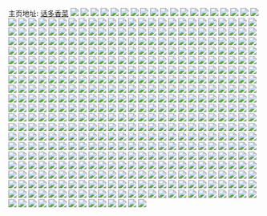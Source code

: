 主页地址: [话多香菜](https://weibo.com/u/5644357953) 
![](https://wx4.sinaimg.cn/mw2000/0069Z9lvgy1gvzzcssb02j30u01sy0v6.jpg) 
![](https://wx4.sinaimg.cn/mw2000/0069Z9lvgy1gvzzdwnpt1j30u01407b9.jpg) 
![](https://wx4.sinaimg.cn/mw2000/0069Z9lvgy1gvzzdwzpisj30u01407a8.jpg) 
![](https://wx4.sinaimg.cn/mw2000/0069Z9lvgy1gvzzevfxbkj30u01syn1u.jpg) 
![](https://wx4.sinaimg.cn/mw2000/0069Z9lvgy1gvzqrld1q0j30u0140dn2.jpg) 
![](https://wx4.sinaimg.cn/mw2000/0069Z9lvgy1gvzqrmyaw3j30u0140wk9.jpg) 
![](https://wx4.sinaimg.cn/mw2000/0069Z9lvgy1gvyr43p3nkj30u0140aiw.jpg) 
![](https://wx4.sinaimg.cn/mw2000/0069Z9lvgy1gvyr41e3kkj30u0140jy6.jpg) 
![](https://wx4.sinaimg.cn/mw2000/0069Z9lvgy1gvyr450d6nj30u0140gvo.jpg) 
![](https://wx4.sinaimg.cn/mw2000/0069Z9lvgy1gvyr40sgl5j30u0140guy.jpg) 
![](https://wx4.sinaimg.cn/mw2000/0069Z9lvgy1gvyr41w2srj30u014048f.jpg) 
![](https://wx4.sinaimg.cn/mw2000/0069Z9lvgy1gvyr45i4z2j30k60k60ud.jpg) 
![](https://wx4.sinaimg.cn/mw2000/0069Z9lvgy1gvyr45yzj0j30u01407e6.jpg) 
![](https://wx4.sinaimg.cn/mw2000/0069Z9lvgy1gvyr473f6qj30u0140n42.jpg) 
![](https://wx4.sinaimg.cn/mw2000/0069Z9lvgy1gvyr46neqdj30u0140k0i.jpg) 
![](https://wx4.sinaimg.cn/mw2000/0069Z9lvgy1gvybrwjc59j30n00v2gow.jpg) 
![](https://wx4.sinaimg.cn/mw2000/0069Z9lvgy1gvxqo63t65j31sy0u0n8g.jpg) 
![](https://wx4.sinaimg.cn/mw2000/0069Z9lvgy1gvxolwgck2j30u0140gr6.jpg) 
![](https://wx4.sinaimg.cn/mw2000/0069Z9lvgy1gvxolv53iyj30u01400zb.jpg) 
![](https://wx4.sinaimg.cn/mw2000/0069Z9lvgy1gvxolxbhktj30u0140gtp.jpg) 
![](https://wx4.sinaimg.cn/mw2000/0069Z9lvgy1gvxdb7alw0j30u00u0aev.jpg) 
![](https://wx4.sinaimg.cn/mw2000/0069Z9lvgy1gvxdb7p384j30u00u0wjd.jpg) 
![](https://wx4.sinaimg.cn/mw2000/0069Z9lvgy1gvxaewr6icj30u0140aj0.jpg) 
![](https://wx4.sinaimg.cn/mw2000/0069Z9lvgy1gvxaexqqv4j30u01407b0.jpg) 
![](https://wx4.sinaimg.cn/mw2000/0069Z9lvgy1gvx25xsygej30u01syagq.jpg) 
![](https://wx4.sinaimg.cn/mw2000/0069Z9lvgy1gvwfpo27wmj30u0190gqa.jpg) 
![](https://wx4.sinaimg.cn/mw2000/0069Z9lvgy1gvwfpnmyxvj30rx15w78s.jpg) 
![](https://wx4.sinaimg.cn/mw2000/0069Z9lvgy1gvwfpom06hj30u0190dmg.jpg) 
![](https://wx4.sinaimg.cn/mw2000/0069Z9lvgy1gvweiomckpj30jg0jgq5t.jpg) 
![](https://wx4.sinaimg.cn/mw2000/0069Z9lvgy1gvvxv5fje3j30u01400x5.jpg) 
![](https://wx4.sinaimg.cn/mw2000/0069Z9lvgy1gvvxv4zvu1j30u0140wh4.jpg) 
![](https://wx4.sinaimg.cn/mw2000/0069Z9lvgy1gvvdbzcrtej30u0190agj.jpg) 
![](https://wx4.sinaimg.cn/mw2000/0069Z9lvgy1gvv4xmnwi8j30u014043m.jpg) 
![](https://wx4.sinaimg.cn/mw2000/0069Z9lvgy1gvtvwbiq88j30tu13s7em.jpg) 
![](https://wx4.sinaimg.cn/mw2000/0069Z9lvgy1gvt5ioglndj30u01hcakl.jpg) 
![](https://wx4.sinaimg.cn/mw2000/0069Z9lvgy1gvsuwrf2axj30u01sy45x.jpg) 
![](https://wx4.sinaimg.cn/mw2000/0069Z9lvgy1gvss2lqy98j30u0140jx9.jpg) 
![](https://wx4.sinaimg.cn/mw2000/0069Z9lvgy1gvsqnmpiz5j30u0140q9r.jpg) 
![](https://wx4.sinaimg.cn/mw2000/0069Z9lvgy1gvsqnn6w0gj30u0140grz.jpg) 
![](https://wx4.sinaimg.cn/mw2000/0069Z9lvgy1gvsm3a2g6mj30u00wm0wq.jpg) 
![](https://wx4.sinaimg.cn/mw2000/0069Z9lvgy1gvshq9lcqbj30u01sy7dr.jpg) 
![](https://wx4.sinaimg.cn/mw2000/0069Z9lvgy1gvshq7270sj30u0140wm3.jpg) 
![](https://wx4.sinaimg.cn/mw2000/0069Z9lvgy1gvshqakaalj30u0140n67.jpg) 
![](https://wx4.sinaimg.cn/mw2000/0069Z9lvgy1gvredgomd9j60u0140qb402.jpg) 
![](https://wx4.sinaimg.cn/mw2000/0069Z9lvgy1gvredhbxe8j60u0140jx502.jpg) 
![](https://wx4.sinaimg.cn/mw2000/0069Z9lvgy1gvredhvwg0j60u0140gt302.jpg) 
![](https://wx4.sinaimg.cn/mw2000/0069Z9lvgy1gvredfuoigj60u0140tbu02.jpg) 
![](https://wx4.sinaimg.cn/mw2000/0069Z9lvgy1gvredigi5dj60u0140aer02.jpg) 
![](https://wx4.sinaimg.cn/mw2000/0069Z9lvgy1gvredj0n1uj60u0140n7402.jpg) 
![](https://wx4.sinaimg.cn/mw2000/0069Z9lvgy1gvredjoc99j60u0140thr02.jpg) 
![](https://wx4.sinaimg.cn/mw2000/0069Z9lvgy1gvredkb2dhj60u01407cc02.jpg) 
![](https://wx4.sinaimg.cn/mw2000/0069Z9lvgy1gvredkzbbjj60u0140dmt02.jpg) 
![](https://wx4.sinaimg.cn/mw2000/0069Z9lvgy1gvredlnypij60u01407bs02.jpg) 
![](https://wx4.sinaimg.cn/mw2000/0069Z9lvgy1gvredm6z1zj60u0140gv302.jpg) 
![](https://wx4.sinaimg.cn/mw2000/0069Z9lvgy1gvredmo6hzj60u0140tfe02.jpg) 
![](https://wx4.sinaimg.cn/mw2000/0069Z9lvgy1gvredn998uj60u0140gta02.jpg) 
![](https://wx4.sinaimg.cn/mw2000/0069Z9lvgy1gvrednznmtj60u01407b002.jpg) 
![](https://wx4.sinaimg.cn/mw2000/0069Z9lvgy1gvredorhd3j60u00u0af402.jpg) 
![](https://wx4.sinaimg.cn/mw2000/0069Z9lvgy1gvqm2v8q79j60mi0u0gqw02.jpg) 
![](https://wx4.sinaimg.cn/mw2000/0069Z9lvgy1gvpe0716h5j60u01hcwo202.jpg) 
![](https://wx4.sinaimg.cn/mw2000/0069Z9lvgy1gvp3i4a5j9j60u0140thn02.jpg) 
![](https://wx4.sinaimg.cn/mw2000/0069Z9lvgy1gvp391tvw4j60u01syaf502.jpg) 
![](https://wx4.sinaimg.cn/mw2000/0069Z9lvgy1gvo9zby837j60u01407b202.jpg) 
![](https://wx4.sinaimg.cn/mw2000/0069Z9lvgy1gvo5u5b5n2j60u0140k3t02.jpg) 
![](https://wx4.sinaimg.cn/mw2000/0069Z9lvgy1gvo5uly5nxj60u01sytk102.jpg) 
![](https://wx4.sinaimg.cn/mw2000/0069Z9lvgy1gvn8k3pzymj60u01hcwly02.jpg) 
![](https://wx4.sinaimg.cn/mw2000/0069Z9lvgy1gvmyunxvc5j60u01407f902.jpg) 
![](https://wx4.sinaimg.cn/mw2000/0069Z9lvgy1gvmya1v38gj60u00vvdj702.jpg) 
![](https://wx4.sinaimg.cn/mw2000/0069Z9lvgy1gvmswa52o8j60u0140tj702.jpg) 
![](https://wx4.sinaimg.cn/mw2000/0069Z9lvgy1gvmswavgpyj60u014010v02.jpg) 
![](https://wx4.sinaimg.cn/mw2000/0069Z9lvgy1gvmswbd9wmj60u0140tie02.jpg) 
![](https://wx4.sinaimg.cn/mw2000/0069Z9lvgy1gvlzcnad35j60u01syjvn02.jpg) 
![](https://wx4.sinaimg.cn/mw2000/0069Z9lvgy1gvlzcpo3rhj60u01syn6r02.jpg) 
![](https://wx4.sinaimg.cn/mw2000/0069Z9lvgy1gvlymphwdyj60u01sy49c02.jpg) 
![](https://wx4.sinaimg.cn/mw2000/0069Z9lvgy1gvlymrrg7ej60u01sy48902.jpg) 
![](https://wx4.sinaimg.cn/mw2000/0069Z9lvgy1gvlyn8swx5j60l90fwmy502.jpg) 
![](https://wx4.sinaimg.cn/mw2000/0069Z9lvgy1gvly7eweiaj60mz0jxq5802.jpg) 
![](https://wx4.sinaimg.cn/mw2000/0069Z9lvgy1gvlwbc9wqbj60u0140ti202.jpg) 
![](https://wx4.sinaimg.cn/mw2000/0069Z9lvgy1gvluzby0pnj60u0140jxb02.jpg) 
![](https://wx4.sinaimg.cn/mw2000/0069Z9lvgy1gvlm6d96vmj60mz0oiael02.jpg) 
![](https://wx4.sinaimg.cn/mw2000/0069Z9lvgy1gvjuhcq67hj61sy0u048e02.jpg) 
![](https://wx4.sinaimg.cn/mw2000/0069Z9lvgy1gvjk5g8s36j61sy0u0wn602.jpg) 
![](https://wx4.sinaimg.cn/mw2000/0069Z9lvgy1gvin489qzsj60u01sythr02.jpg) 
![](https://wx4.sinaimg.cn/mw2000/0069Z9lvgy1gvie0z9punj60s50s5whs02.jpg) 
![](https://wx4.sinaimg.cn/mw2000/0069Z9lvgy1gvid67l63gj60n01dsq7u02.jpg) 
![](https://wx4.sinaimg.cn/mw2000/0069Z9lvgy1gvicllxhxxj60u01400zl02.jpg) 
![](https://wx4.sinaimg.cn/mw2000/0069Z9lvgy1gvi98741wij60u00wz0y802.jpg) 
![](https://wx4.sinaimg.cn/mw2000/0069Z9lvgy1gvi3cjccbyj60kh0gjwha02.jpg) 
![](https://wx4.sinaimg.cn/mw2000/0069Z9lvgy1gvhhk06hvlj60u0140wnd02.jpg) 
![](https://wx4.sinaimg.cn/mw2000/0069Z9lvgy1gvhgbefzl2j61sc2dshdt02.jpg) 
![](https://wx4.sinaimg.cn/mw2000/0069Z9lvgy1gvh8fxr131j60u0140k0k02.jpg) 
![](https://wx4.sinaimg.cn/mw2000/0069Z9lvgy1gvh8fy9xldj60u0140qc702.jpg) 
![](https://wx4.sinaimg.cn/mw2000/0069Z9lvgy1gvh8fyrd0yj60u0140wnp02.jpg) 
![](https://wx4.sinaimg.cn/mw2000/0069Z9lvgy1gvh7qxm4opj60in0kxgnu02.jpg) 
![](https://wx4.sinaimg.cn/mw2000/0069Z9lvgy1gvf49z9h81j60px0pxwgy02.jpg) 
![](https://wx4.sinaimg.cn/mw2000/0069Z9lvgy1gvf49zp2zyj60u00u0gra02.jpg) 
![](https://wx4.sinaimg.cn/mw2000/0069Z9lvgy1gvf0r6tridj60n00r077402.jpg) 
![](https://wx4.sinaimg.cn/mw2000/0069Z9lvgy1gveoktxvlaj60u01heta002.jpg) 
![](https://wx4.sinaimg.cn/mw2000/0069Z9lvgy1gvdwwovottj60u00te76502.jpg) 
![](https://wx4.sinaimg.cn/mw2000/0069Z9lvgy1gvdwwpjq61j60tq0zf42u02.jpg) 
![](https://wx4.sinaimg.cn/mw2000/0069Z9lvgy1gvdq4bjk3ij62c0340qv702.jpg) 
![](https://wx4.sinaimg.cn/mw2000/0069Z9lvgy1gvdq4exxd8j62c0340npf02.jpg) 
![](https://wx4.sinaimg.cn/mw2000/0069Z9lvgy1gvdjp892f4j60u0140grv02.jpg) 
![](https://wx4.sinaimg.cn/mw2000/0069Z9lvgy1gvdids9s0nj60u00xjte902.jpg) 
![](https://wx4.sinaimg.cn/mw2000/0069Z9lvgy1gvcsqbpv5zj60u00u0n0e02.jpg) 
![](https://wx4.sinaimg.cn/mw2000/0069Z9lvgy1gvcr5gi5euj60u014044s02.jpg) 
![](https://wx4.sinaimg.cn/mw2000/0069Z9lvgy1gvcnb8599zj60u01sy14402.jpg) 
![](https://wx4.sinaimg.cn/mw2000/0069Z9lvgy1gvcnbg8e40j60u01sytfd02.jpg) 
![](https://wx4.sinaimg.cn/mw2000/0069Z9lvgy1gvcnccjx4pj60u014012602.jpg) 
![](https://wx4.sinaimg.cn/mw2000/0069Z9lvgy1gvcnczw7sej60u00u0gra02.jpg) 
![](https://wx4.sinaimg.cn/mw2000/0069Z9lvgy1gvcn1wty53j60u00xjte902.jpg) 
![](https://wx4.sinaimg.cn/mw2000/0069Z9lvgy1gvcjmqz4tzj61yc0wib2902.jpg) 
![](https://wx4.sinaimg.cn/mw2000/0069Z9lvgy1gvcjmnxvwnj61yc0wikjl02.jpg) 
![](https://wx4.sinaimg.cn/mw2000/0069Z9lvgy1gvbon2s8aaj60n00q543b02.jpg) 
![](https://wx4.sinaimg.cn/mw2000/0069Z9lvgy1gvbl171oi6j62c03401kz02.jpg) 
![](https://wx4.sinaimg.cn/mw2000/0069Z9lvgy1gvbdkxyw0nj60u01syten02.jpg) 
![](https://wx4.sinaimg.cn/mw2000/0069Z9lvgy1gvbajqdqznj60u00x8acp02.jpg) 
![](https://wx4.sinaimg.cn/mw2000/0069Z9lvgy1gvag3owvr6j60u01hc4c902.jpg) 
![](https://wx4.sinaimg.cn/mw2000/0069Z9lvgy1gvag3o4ervj60u01sydp702.jpg) 
![](https://wx4.sinaimg.cn/mw2000/0069Z9lvgy1gva883rwg5j60ns0jlmyb02.jpg) 
![](https://wx4.sinaimg.cn/mw2000/0069Z9lvgy1gva77sznqej60u014045602.jpg) 
![](https://wx4.sinaimg.cn/mw2000/0069Z9lvgy1gv9dwoj974j60zk0qowip02.jpg) 
![](https://wx4.sinaimg.cn/mw2000/0069Z9lvgy1gv92cj37e5j60wi1ycnei02.jpg) 
![](https://wx4.sinaimg.cn/mw2000/0069Z9lvgy1gv8ywph2j6j60u01sygxd02.jpg) 
![](https://wx4.sinaimg.cn/mw2000/0069Z9lvgy1gv8yv1wbmrj60u00x8acp02.jpg) 
![](https://wx4.sinaimg.cn/mw2000/0069Z9lvgy1gv8effrgboj60u00r9wgb02.jpg) 
![](https://wx4.sinaimg.cn/mw2000/0069Z9lvgy1gv88wf46mxj60go0exjrj02.jpg) 
![](https://wx4.sinaimg.cn/mw2000/0069Z9lvgy1gv874ho1hcj60n00q5wi302.jpg) 
![](https://wx4.sinaimg.cn/mw2000/0069Z9lvgy1gv7xabgnn6j60u0140tix02.jpg) 
![](https://wx4.sinaimg.cn/mw2000/0069Z9lvgy1gv7xaauqd6j60u014047j02.jpg) 
![](https://wx4.sinaimg.cn/mw2000/0069Z9lvgy1gv7vgivna1j60go0exjrj02.jpg) 
![](https://wx4.sinaimg.cn/mw2000/0069Z9lvgy1gv75m7jn77j60u014012902.jpg) 
![](https://wx4.sinaimg.cn/mw2000/0069Z9lvgy1gv6wtqnv31j60u00wztcx02.jpg) 
![](https://wx4.sinaimg.cn/mw2000/0069Z9lvgy1gv6uxvvaftj60go0exjrj02.jpg) 
![](https://wx4.sinaimg.cn/mw2000/0069Z9lvgy1gv5p0dtgscj60u01407am02.jpg) 
![](https://wx4.sinaimg.cn/mw2000/0069Z9lvgy1gv5jx21bl6j60my0p70vm02.jpg) 
![](https://wx4.sinaimg.cn/mw2000/0069Z9lvgy1gv5hsag5sjj60tf0fjab702.jpg) 
![](https://wx4.sinaimg.cn/mw2000/0069Z9lvgy1gv4vtdnx7hj60u0115te802.jpg) 
![](https://wx4.sinaimg.cn/mw2000/0069Z9lvgy1gv4ilva6grj60my0q940u02.jpg) 
![](https://wx4.sinaimg.cn/mw2000/0069Z9lvgy1gv4anmaoqcj60u01be7fk02.jpg) 
![](https://wx4.sinaimg.cn/mw2000/0069Z9lvgy1gv4anlgpflj60u0190du102.jpg) 
![](https://wx4.sinaimg.cn/mw2000/0069Z9lvgy1gv3m4la5dcj60u01syqdp02.jpg) 
![](https://wx4.sinaimg.cn/mw2000/0069Z9lvgy1gv3m4fouc0j60u01syahn02.jpg) 
![](https://wx4.sinaimg.cn/mw2000/0069Z9lvgy1gv3m14rghhj60u014012m02.jpg) 
![](https://wx4.sinaimg.cn/mw2000/0069Z9lvgy1gv3m14c9uxj60u0140gux02.jpg) 
![](https://wx4.sinaimg.cn/mw2000/0069Z9lvgy1gv3m155w1hj60u0140ail02.jpg) 
![](https://wx4.sinaimg.cn/mw2000/0069Z9lvgy1gv3m15wszmj60u014011802.jpg) 
![](https://wx4.sinaimg.cn/mw2000/0069Z9lvgy1gv3l4c7njmj60mz0ph41c02.jpg) 
![](https://wx4.sinaimg.cn/mw2000/0069Z9lvgy1gv3flkqunxj60u0140jzo02.jpg) 
![](https://wx4.sinaimg.cn/mw2000/0069Z9lvgy1gv3fllcjy5j60u01407d202.jpg) 
![](https://wx4.sinaimg.cn/mw2000/0069Z9lvgy1gv3fllsio5j60u014048l02.jpg) 
![](https://wx4.sinaimg.cn/mw2000/0069Z9lvgy1gv3flk6dt7j60u0140jyx02.jpg) 
![](https://wx4.sinaimg.cn/mw2000/0069Z9lvgy1gv3ejkv59oj60rb0sgads02.jpg) 
![](https://wx4.sinaimg.cn/mw2000/0069Z9lvgy1gv39u472j1j60u0140n4p02.jpg) 
![](https://wx4.sinaimg.cn/mw2000/0069Z9lvgy1gv38rukqltj60u01hcwll02.jpg) 
![](https://wx4.sinaimg.cn/mw2000/0069Z9lvgy1gv27bodquzj60u0140qb102.jpg) 
![](https://wx4.sinaimg.cn/mw2000/0069Z9lvgy1gv27bow41pj60u0140n3502.jpg) 
![](https://wx4.sinaimg.cn/mw2000/0069Z9lvgy1gv23q401jfj60m60m676v02.jpg) 
![](https://wx4.sinaimg.cn/mw2000/0069Z9lvgy1gv224xk91pj60u01sygte02.jpg) 
![](https://wx4.sinaimg.cn/mw2000/0069Z9lvgy1gv1ysds3w4j60u0140qcf02.jpg) 
![](https://wx4.sinaimg.cn/mw2000/0069Z9lvgy1gv1ysex5vpj60u0140dpe02.jpg) 
![](https://wx4.sinaimg.cn/mw2000/0069Z9lvgy1gv1dcjfn6wj60n00ms41902.jpg) 
![](https://wx4.sinaimg.cn/mw2000/0069Z9lvgy1gv1bp7m1v1j60my0ocwh202.jpg) 
![](https://wx4.sinaimg.cn/mw2000/0069Z9lvgy1guzydgqmejj60my0og76z02.jpg) 
![](https://wx4.sinaimg.cn/mw2000/0069Z9lvgy1guyxpxltqej60n00oyju802.jpg) 
![](https://wx4.sinaimg.cn/mw2000/0069Z9lvgy1guyxpxyjkuj60n00pa40x02.jpg) 
![](https://wx4.sinaimg.cn/mw2000/0069Z9lvgy1guyxpybvoxj60u00wgn1u02.jpg) 
![](https://wx4.sinaimg.cn/mw2000/0069Z9lvgy1guyxpx1wc2j60mz0ph41c02.jpg) 
![](https://wx4.sinaimg.cn/mw2000/0069Z9lvgy1guyxpyn9k8j60n00ms41902.jpg) 
![](https://wx4.sinaimg.cn/mw2000/0069Z9lvgy1guyxpyxwxbj60mz0oqjtp02.jpg) 
![](https://wx4.sinaimg.cn/mw2000/0069Z9lvgy1guyxpz9vvjj60n00oidik02.jpg) 
![](https://wx4.sinaimg.cn/mw2000/0069Z9lvgy1guyxpzpq5kj60mz0n941m02.jpg) 
![](https://wx4.sinaimg.cn/mw2000/0069Z9lvgy1guyxq0b4atj60n00r077402.jpg) 
![](https://wx4.sinaimg.cn/mw2000/0069Z9lvgy1guytdpom4pj60u01h2wjo02.jpg) 
![](https://wx4.sinaimg.cn/mw2000/0069Z9lvgy1guysrvy9ntj60u0140wlk02.jpg) 
![](https://wx4.sinaimg.cn/mw2000/0069Z9lvgy1guyspm4hjbj60tm0l73zz02.jpg) 
![](https://wx4.sinaimg.cn/mw2000/0069Z9lvgy1guyqt1d4gjj60u0140k0z02.jpg) 
![](https://wx4.sinaimg.cn/mw2000/0069Z9lvgy1guyqt1zzsgj60u014048402.jpg) 
![](https://wx4.sinaimg.cn/mw2000/0069Z9lvgy1guyqt2h09ij60u014046a02.jpg) 
![](https://wx4.sinaimg.cn/mw2000/0069Z9lvgy1guyqt0j7o4j60u014047t02.jpg) 
![](https://wx4.sinaimg.cn/mw2000/0069Z9lvgy1guyqt2xbzsj60u0140n6o02.jpg) 
![](https://wx4.sinaimg.cn/mw2000/0069Z9lvgy1guyoyhckb9j60mz0qediq02.jpg) 
![](https://wx4.sinaimg.cn/mw2000/0069Z9lvgy1guyl1xk4wlj60mz0qediq02.jpg) 
![](https://wx4.sinaimg.cn/mw2000/0069Z9lvgy1guxxcadihpj60u0115te802.jpg) 
![](https://wx4.sinaimg.cn/mw2000/0069Z9lvgy1guxutsx03gj60u014048a02.jpg) 
![](https://wx4.sinaimg.cn/mw2000/0069Z9lvgy1guxutsf1qrj60u0140n8002.jpg) 
![](https://wx4.sinaimg.cn/mw2000/0069Z9lvgy1guxutteypej60u014047q02.jpg) 
![](https://wx4.sinaimg.cn/mw2000/0069Z9lvgy1guxuttwu59j60u0140guf02.jpg) 
![](https://wx4.sinaimg.cn/mw2000/0069Z9lvgy1guxk0vc3xbj60mz0r577002.jpg) 
![](https://wx4.sinaimg.cn/mw2000/0069Z9lvgy1guxefzaewij60u00u0wms02.jpg) 
![](https://wx4.sinaimg.cn/mw2000/0069Z9lvgy1guwocx7gurj60u01sy48c02.jpg) 
![](https://wx4.sinaimg.cn/mw2000/0069Z9lvgy1guwn3ex13zj60mz0r577002.jpg) 
![](https://wx4.sinaimg.cn/mw2000/0069Z9lvgy1guwe7jhfpwj60u01a510m02.jpg) 
![](https://wx4.sinaimg.cn/mw2000/0069Z9lvgy1guwe1bq6lyj6080080jrh02.jpg) 
![](https://wx4.sinaimg.cn/mw2000/0069Z9lvgy1guwbiio29cj60u0140k1h02.jpg) 
![](https://wx4.sinaimg.cn/mw2000/0069Z9lvgy1guvkqq2fv5j60jc0e2jsd02.jpg) 
![](https://wx4.sinaimg.cn/mw2000/0069Z9lvgy1guvkqlv5ulj60u0140gty02.jpg) 
![](https://wx4.sinaimg.cn/mw2000/0069Z9lvgy1guvkqm9howj60u0140wml02.jpg) 
![](https://wx4.sinaimg.cn/mw2000/0069Z9lvgy1guvkqh9q1vj60u01407c402.jpg) 
![](https://wx4.sinaimg.cn/mw2000/0069Z9lvgy1guviw0l973j60qo0zkgtl02.jpg) 
![](https://wx4.sinaimg.cn/mw2000/0069Z9lvgy1guvhd6bemhj60u014ggvk02.jpg) 
![](https://wx4.sinaimg.cn/mw2000/0069Z9lvgy1guvgxnmhk3j60wi0wiaj202.jpg) 
![](https://wx4.sinaimg.cn/mw2000/0069Z9lvgy1guv3ktpuh6j60u0140gws02.jpg) 
![](https://wx4.sinaimg.cn/mw2000/0069Z9lvgy1guv3kt4zq4j60u014013j02.jpg) 
![](https://wx4.sinaimg.cn/mw2000/0069Z9lvgy1guv15j3lyhj60u01gywhi02.jpg) 
![](https://wx4.sinaimg.cn/mw2000/0069Z9lvgy1guv15jntqhj60u01sydil02.jpg) 
![](https://wx4.sinaimg.cn/mw2000/0069Z9lvgy1guv0yiyv0kj60tt0ypwgb02.jpg) 
![](https://wx4.sinaimg.cn/mw2000/0069Z9lvgy1guv0yjgi59j60gg0zlgo702.jpg) 
![](https://wx4.sinaimg.cn/mw2000/0069Z9lvgy1guueocaduvj60u01szq8902.jpg) 
![](https://wx4.sinaimg.cn/mw2000/0069Z9lvgy1guuep20g0lj60u01szwjn02.jpg) 
![](https://wx4.sinaimg.cn/mw2000/0069Z9lvgy1guucwk1uy4j60mz0orju702.jpg) 
![](https://wx4.sinaimg.cn/mw2000/0069Z9lvgy1guuc92s6w0j60u01sy77d02.jpg) 
![](https://wx4.sinaimg.cn/mw2000/0069Z9lvgy1guucbdryigj60my0qlgov02.jpg) 
![](https://wx4.sinaimg.cn/mw2000/0069Z9lvgy1guu562l96cj60n00owjun02.jpg) 
![](https://wx4.sinaimg.cn/mw2000/0069Z9lvgy1guu27t9dkkj60u00u0wga02.jpg) 
![](https://wx4.sinaimg.cn/mw2000/0069Z9lvgy1gutyn32mjuj60u00nt74s02.jpg) 
![](https://wx4.sinaimg.cn/mw2000/0069Z9lvgy1gutwichu6lj60gl0gagme02.jpg) 
![](https://wx4.sinaimg.cn/mw2000/0069Z9lvgy1gutwii308jj60mz0of0w002.jpg) 
![](https://wx4.sinaimg.cn/mw2000/0069Z9lvgy1gutta7d2nzj60u0140tfn02.jpg) 
![](https://wx4.sinaimg.cn/mw2000/0069Z9lvgy1gutbsu3gg5j60kq0m80va02.jpg) 
![](https://wx4.sinaimg.cn/mw2000/0069Z9lvgy1gut013707fj60m60m676v02.jpg) 
![](https://wx4.sinaimg.cn/mw2000/0069Z9lvgy1gusxw97dxsj60u0140jx602.jpg) 
![](https://wx4.sinaimg.cn/mw2000/0069Z9lvgy1gusxw9n656j60u0140tdg02.jpg) 
![](https://wx4.sinaimg.cn/mw2000/0069Z9lvgy1gusxw8pbh8j60u0140q7c02.jpg) 
![](https://wx4.sinaimg.cn/mw2000/0069Z9lvgy1gurtemzru3j60my0r0ad402.jpg) 
![](https://wx4.sinaimg.cn/mw2000/0069Z9lvgy1guror2brkqj60u01syn2502.jpg) 
![](https://wx4.sinaimg.cn/mw2000/0069Z9lvgy1guqne7fjojj60u00zmjv902.jpg) 
![](https://wx4.sinaimg.cn/mw2000/0069Z9lvgy1gupeoogengj61sc2ds4qq02.jpg) 
![](https://wx4.sinaimg.cn/mw2000/0069Z9lvgy1gupeokbp1hj62c03407wi02.jpg) 
![](https://wx4.sinaimg.cn/mw2000/0069Z9lvgy1gupeot2namj61sc2dsu0y02.jpg) 
![](https://wx4.sinaimg.cn/mw2000/0069Z9lvgy1gupdh6yrbdj60u014ggvk02.jpg) 
![](https://wx4.sinaimg.cn/mw2000/0069Z9lvgy1guom01fb0pj60u01400ze02.jpg) 
![](https://wx4.sinaimg.cn/mw2000/0069Z9lvgy1guom02jt2yj60u0140agn02.jpg) 
![](https://wx4.sinaimg.cn/mw2000/0069Z9lvgy1guom03wo68j60u0140n4202.jpg) 
![](https://wx4.sinaimg.cn/mw2000/0069Z9lvgy1guom04gib2j60u0140tfd02.jpg) 
![](https://wx4.sinaimg.cn/mw2000/0069Z9lvgy1guom00rp8ej60u0140q9f02.jpg) 
![](https://wx4.sinaimg.cn/mw2000/0069Z9lvgy1guom05kb2sj60u0140wlk02.jpg) 
![](https://wx4.sinaimg.cn/mw2000/0069Z9lvgy1guom0622rmj60u01407b202.jpg) 
![](https://wx4.sinaimg.cn/mw2000/0069Z9lvgy1guom02zac2j60u014045j02.jpg) 
![](https://wx4.sinaimg.cn/mw2000/0069Z9lvgy1guom074crqj60u014044v02.jpg) 
![](https://wx4.sinaimg.cn/mw2000/0069Z9lvgy1guo6x4brhtj60u014g0z302.jpg) 
![](https://wx4.sinaimg.cn/mw2000/0069Z9lvgy1gungcmq12rj60u014gjy602.jpg) 
![](https://wx4.sinaimg.cn/mw2000/0069Z9lvgy1gun3gqdvjij60u01907bv02.jpg) 
![](https://wx4.sinaimg.cn/mw2000/0069Z9lvgy1gun3grg2khj60u0190dkk02.jpg) 
![](https://wx4.sinaimg.cn/mw2000/0069Z9lvgy1gun3gqtfspj60u019045b02.jpg) 
![](https://wx4.sinaimg.cn/mw2000/0069Z9lvgy1gun3gpxosjj60u0190dnk02.jpg) 
![](https://wx4.sinaimg.cn/mw2000/0069Z9lvgy1gun3gsd152j60u0190gvo02.jpg) 
![](https://wx4.sinaimg.cn/mw2000/0069Z9lvgy1gun3grw6cvj60u0190n8h02.jpg) 
![](https://wx4.sinaimg.cn/mw2000/0069Z9lvgy1gun3gsp1y7j60u0190ah402.jpg) 
![](https://wx4.sinaimg.cn/mw2000/0069Z9lvgy1gun3hwireyj60u0190wj902.jpg) 
![](https://wx4.sinaimg.cn/mw2000/0069Z9lvgy1gun3hvnw59j60qn13y79q02.jpg) 
![](https://wx4.sinaimg.cn/mw2000/0069Z9lvgy1gultybqya0j60u0190qb202.jpg) 
![](https://wx4.sinaimg.cn/mw2000/0069Z9lvgy1gultyc7rdcj60u0190ak102.jpg) 
![](https://wx4.sinaimg.cn/mw2000/0069Z9lvgy1gultybc9u9j60u0190n7902.jpg) 
![](https://wx4.sinaimg.cn/mw2000/0069Z9lvgy1gultycmfmbj60u013jdl102.jpg) 
![](https://wx4.sinaimg.cn/mw2000/0069Z9lvgy1gultyd0x5wj60u00u0gqg02.jpg) 
![](https://wx4.sinaimg.cn/mw2000/0069Z9lvgy1gultyficnhj60u019047002.jpg) 
![](https://wx4.sinaimg.cn/mw2000/0069Z9lvgy1gultyddau5j60u019011r02.jpg) 
![](https://wx4.sinaimg.cn/mw2000/0069Z9lvgy1gultyeezq0j60u0190dnm02.jpg) 
![](https://wx4.sinaimg.cn/mw2000/0069Z9lvgy1gultyf4km1j60u0190tiy02.jpg) 
![](https://wx4.sinaimg.cn/mw2000/0069Z9lvgy1gulsi6tpd4j60f00k00u402.jpg) 
![](https://wx4.sinaimg.cn/mw2000/0069Z9lvgy1gulsi6hohqj60f00k0gn202.jpg) 
![](https://wx4.sinaimg.cn/mw2000/0069Z9lvgy1gul339ta5rj60hs0no0um02.jpg) 
![](https://wx4.sinaimg.cn/mw2000/0069Z9lvgy1gul0slhfd7j60ez0oswgi02.jpg) 
![](https://wx4.sinaimg.cn/mw2000/0069Z9lvgy1gul0skxxsdj60ez0ovwgx02.jpg) 
![](https://wx4.sinaimg.cn/mw2000/0069Z9lvgy1gul0sm12nuj60ez0oj76k02.jpg) 
![](https://wx4.sinaimg.cn/mw2000/0069Z9lvgy1guksp17vnjj60u00u0gsc02.jpg) 
![](https://wx4.sinaimg.cn/mw2000/0069Z9lvgy1gukp4r2t4ij60tz1947az02.jpg) 
![](https://wx4.sinaimg.cn/mw2000/0069Z9lvgy1gukp4twj0gj60u01907g802.jpg) 
![](https://wx4.sinaimg.cn/mw2000/0069Z9lvgy1gukp4vm3lcj60u0193k0s02.jpg) 
![](https://wx4.sinaimg.cn/mw2000/0069Z9lvgy1gukp4ukrqdj60u01907b502.jpg) 
![](https://wx4.sinaimg.cn/mw2000/0069Z9lvgy1gukp4vymtqj60u0190wko02.jpg) 
![](https://wx4.sinaimg.cn/mw2000/0069Z9lvgy1gukp4y4rfqj60sg1kw49102.jpg) 
![](https://wx4.sinaimg.cn/mw2000/0069Z9lvgy1gukp4tgzbzj60u01900zp02.jpg) 
![](https://wx4.sinaimg.cn/mw2000/0069Z9lvgy1gukp4xovzpj60u0190gs102.jpg) 
![](https://wx4.sinaimg.cn/mw2000/0069Z9lvgy1gukp4wy8icj60u0190jxk02.jpg) 
![](https://wx4.sinaimg.cn/mw2000/0069Z9lvly1gujmu4qdrhj62c03401kz02.jpg) 
![](https://wx4.sinaimg.cn/mw2000/0069Z9lvly1gujmw2s92fj62c0340npf02.jpg) 
![](https://wx4.sinaimg.cn/mw2000/0069Z9lvly1gujmucnyt3j628e2z7b2a02.jpg) 
![](https://wx4.sinaimg.cn/mw2000/0069Z9lvly1gujmvbqfpnj62822yrhdv02.jpg) 
![](https://wx4.sinaimg.cn/mw2000/0069Z9lvly1gujmv2j77cj62c0340x6r02.jpg) 
![](https://wx4.sinaimg.cn/mw2000/0069Z9lvly1gujmulwoouj62c02c0hdu02.jpg) 
![](https://wx4.sinaimg.cn/mw2000/0069Z9lvly1guivw18tzaj60u00u0tcg02.jpg) 
![](https://wx4.sinaimg.cn/mw2000/0069Z9lvly1guif6vhxoij60ww1dc4fy02.jpg) 
![](https://wx4.sinaimg.cn/mw2000/0069Z9lvly1guif6w8ne4j60ww1dc7k002.jpg) 
![](https://wx4.sinaimg.cn/mw2000/0069Z9lvly1guif6zugqwj62c0340x6q02.jpg) 
![](https://wx4.sinaimg.cn/mw2000/0069Z9lvly1guif6tc3u8j60ww1dcdwt02.jpg) 
![](https://wx4.sinaimg.cn/mw2000/0069Z9lvly1guif6unp1tj60sg1kwx0b02.jpg) 
![](https://wx4.sinaimg.cn/mw2000/0069Z9lvly1guif75eoi6j60ww1dc7mh02.jpg) 
![](https://wx4.sinaimg.cn/mw2000/0069Z9lvly1guif716mevj628e2z7b2a02.jpg) 
![](https://wx4.sinaimg.cn/mw2000/0069Z9lvly1guif7440cyj62c0340kjm02.jpg) 
![](https://wx4.sinaimg.cn/mw2000/0069Z9lvly1guifb1qfblj60ww1dc1e102.jpg) 
![](https://wx4.sinaimg.cn/mw2000/0069Z9lvly1guievk41n4j63402c0u0y02.jpg) 
![](https://wx4.sinaimg.cn/mw2000/0069Z9lvly1guievi7kj0j62ps1j0npe02.jpg) 
![](https://wx4.sinaimg.cn/mw2000/0069Z9lvly1guiaok8n7oj61400u0q9v02.jpg) 
![](https://wx4.sinaimg.cn/mw2000/0069Z9lvly1guhaawl8crj60u010mqa802.jpg) 
![](https://wx4.sinaimg.cn/mw2000/0069Z9lvly1guh58axmfkj60u01407aq02.jpg) 
![](https://wx4.sinaimg.cn/mw2000/0069Z9lvly1gugjb8gmrgj60mz0mz76d02.jpg) 
![](https://wx4.sinaimg.cn/mw2000/0069Z9lvly1guggrj0h9xj60mi0miq9002.jpg) 
![](https://wx4.sinaimg.cn/mw2000/0069Z9lvly1guggrgkx75j61sc1scqv502.jpg) 
![](https://wx4.sinaimg.cn/mw2000/0069Z9lvly1guggrk59ekj60mi0miagr02.jpg) 
![](https://wx4.sinaimg.cn/mw2000/0069Z9lvly1gug0ls3mlpj60u014s45h02.jpg) 
![](https://wx4.sinaimg.cn/mw2000/0069Z9lvly1gug0lsg7iuj60u00u0dnq02.jpg) 
![](https://wx4.sinaimg.cn/mw2000/0069Z9lvly1gug0lsqisuj60u01957bq02.jpg) 
![](https://wx4.sinaimg.cn/mw2000/0069Z9lvly1gug0lt6lk9j60u0195aip02.jpg) 
![](https://wx4.sinaimg.cn/mw2000/0069Z9lvly1gug0luu7wzj60u014047l02.jpg) 
![](https://wx4.sinaimg.cn/mw2000/0069Z9lvly1gug0lrqm2qj61950u07bb02.jpg) 
![](https://wx4.sinaimg.cn/mw2000/0069Z9lvly1gug0ltiqqoj60u0195wlk02.jpg) 
![](https://wx4.sinaimg.cn/mw2000/0069Z9lvly1gug0ltyc1fj60u014010502.jpg) 
![](https://wx4.sinaimg.cn/mw2000/0069Z9lvly1gug0lu7ixij60u014010o02.jpg) 
![](https://wx4.sinaimg.cn/mw2000/0069Z9lvly1gug0luhudij60u0140n5v02.jpg) 
![](https://wx4.sinaimg.cn/mw2000/0069Z9lvly1gug0lv3ynoj60u014kjz702.jpg) 
![](https://wx4.sinaimg.cn/mw2000/0069Z9lvly1gug0lvedmej60u0140doe02.jpg) 
![](https://wx4.sinaimg.cn/mw2000/0069Z9lvly1gug0lvouvkj60u0140n5u02.jpg) 
![](https://wx4.sinaimg.cn/mw2000/0069Z9lvly1gug0lw02pqj60u00u0gqx02.jpg) 
![](https://wx4.sinaimg.cn/mw2000/0069Z9lvly1gug0lwav7mj60u01407b202.jpg) 
![](https://wx4.sinaimg.cn/mw2000/0069Z9lvly1gug0lwny8ij60u01400zr02.jpg) 
![](https://wx4.sinaimg.cn/mw2000/0069Z9lvly1gug0lxj9avj60u015wn9o02.jpg) 
![](https://wx4.sinaimg.cn/mw2000/0069Z9lvly1gug0ly1kgoj60u0195q9602.jpg) 
![](https://wx4.sinaimg.cn/mw2000/0069Z9lvly1gufasyqh06j30u00wf0wo.jpg) 
![](https://wx4.sinaimg.cn/mw2000/0069Z9lvly1guf5136g6nj60u012hjvk02.jpg) 
![](https://wx4.sinaimg.cn/mw2000/0069Z9lvly1guf1r5awq4j60u00xcgpb02.jpg) 
![](https://wx4.sinaimg.cn/mw2000/0069Z9lvly1guewvirhu2j61400u043w02.jpg) 
![](https://wx4.sinaimg.cn/mw2000/0069Z9lvgy1guemdgpsa9j60mz0n077402.jpg) 
![](https://wx4.sinaimg.cn/mw2000/0069Z9lvgy1gue4v6adaxj60m70memzo02.jpg) 
![](https://wx4.sinaimg.cn/mw2000/0069Z9lvgy1gue2x8cnsgj62c0340u0y02.jpg) 
![](https://wx4.sinaimg.cn/mw2000/0069Z9lvgy1gue2xdulnbj62c03401kz02.jpg) 
![](https://wx4.sinaimg.cn/mw2000/0069Z9lvgy1gudpxqst1fj60m60rb77802.jpg) 
![](https://wx4.sinaimg.cn/mw2000/0069Z9lvgy1gucyre48pej60mt0mpmzh02.jpg) 
![](https://wx4.sinaimg.cn/mw2000/0069Z9lvgy1gucxxzbw3uj60gh0gjjsa02.jpg) 
![](https://wx4.sinaimg.cn/mw2000/0069Z9lvgy1gucw8ijfghj62c0340kjn02.jpg) 
![](https://wx4.sinaimg.cn/mw2000/0069Z9lvgy1gucu0dif52j62c03407wi02.jpg) 
![](https://wx4.sinaimg.cn/mw2000/0069Z9lvgy1gucjui3qnnj60u01sygoa02.jpg) 
![](https://wx4.sinaimg.cn/mw2000/0069Z9lvgy1gubmn83t2bj60ey0eygn602.jpg) 
![](https://wx4.sinaimg.cn/mw2000/0069Z9lvgy1gubbr1j5ftj60av0av0tx02.jpg) 
![](https://wx4.sinaimg.cn/mw2000/0069Z9lvgy1gu9i6r4c7sj60u00u0n1r02.jpg) 
![](https://wx4.sinaimg.cn/mw2000/0069Z9lvgy1gu9i6q4i2zj60s71937a602.jpg) 
![](https://wx4.sinaimg.cn/mw2000/0069Z9lvgy1gu9i6rg6b7j60tz194gtf02.jpg) 
![](https://wx4.sinaimg.cn/mw2000/0069Z9lvgy1gu8t7isil9j60n00kgq4f02.jpg) 
![](https://wx4.sinaimg.cn/mw2000/0069Z9lvgy1gu85eyhojhj62c03407wj02.jpg) 
![](https://wx4.sinaimg.cn/mw2000/0069Z9lvgy1gu85eufpklj62c03407wj02.jpg) 
![](https://wx4.sinaimg.cn/mw2000/0069Z9lvgy1gu85fxxf5pj62c0340e8202.jpg) 
![](https://wx4.sinaimg.cn/mw2000/0069Z9lvgy1gu7dv8bfxuj30av0avjs3.jpg) 
![](https://wx4.sinaimg.cn/mw2000/0069Z9lvgy1gu77np3m0ej30u0140dsn.jpg) 
![](https://wx4.sinaimg.cn/mw2000/0069Z9lvgy1gu77noo92fj30u00u0n46.jpg) 
![](https://wx4.sinaimg.cn/mw2000/0069Z9lvgy1gu77npxbbnj30u0140gtk.jpg) 
![](https://wx4.sinaimg.cn/mw2000/0069Z9lvgy1gu77nqxgmsj30u0140wo9.jpg) 
![](https://wx4.sinaimg.cn/mw2000/0069Z9lvgy1gu77nrfnhhj30u0140gto.jpg) 
![](https://wx4.sinaimg.cn/mw2000/0069Z9lvgy1gu77nrz25qj30u01fmap9.jpg) 
![](https://wx4.sinaimg.cn/mw2000/0069Z9lvgy1gu77nskzm6j30u0140k0f.jpg) 
![](https://wx4.sinaimg.cn/mw2000/0069Z9lvgy1gu77o8cyoxj30u0140guk.jpg) 
![](https://wx4.sinaimg.cn/mw2000/0069Z9lvgy1gu77qj7yihj30u00u0dmo.jpg) 
![](https://wx4.sinaimg.cn/mw2000/0069Z9lvgy1gu70uiezq1j30u01bkn6d.jpg) 
![](https://wx4.sinaimg.cn/mw2000/0069Z9lvgy1gu532bzxl7j30u01sydp7.jpg) 
![](https://wx4.sinaimg.cn/mw2000/0069Z9lvgy1gu4mz12tosj30bg086mxc.jpg) 
![](https://wx4.sinaimg.cn/mw2000/0069Z9lvgy1gu4jlguaj2j30u00u00w2.jpg) 
![](https://wx4.sinaimg.cn/mw2000/0069Z9lvgy1gu4jhk175rj30u00u0gp7.jpg) 
![](https://wx4.sinaimg.cn/mw2000/0069Z9lvgy1gu4jhkvrvwj30u00u0gq1.jpg) 
![](https://wx4.sinaimg.cn/mw2000/0069Z9lvgy1gu4ji9hl15j30u00u0aej.jpg) 
![](https://wx4.sinaimg.cn/mw2000/0069Z9lvgy1gu3rrx0f7dj30u01sygun.jpg) 
![](https://wx4.sinaimg.cn/mw2000/0069Z9lvgy1gu3qkp5jiqj30n01dsq8n.jpg) 
![](https://wx4.sinaimg.cn/mw2000/0069Z9lvgy1gu3qkocwvgj30fp0yh0vs.jpg) 
![](https://wx4.sinaimg.cn/mw2000/0069Z9lvgy1gu2ewoo7npj30u0140tij.jpg) 
![](https://wx4.sinaimg.cn/mw2000/0069Z9lvgy1gu2ewpb2qwj30u0140n58.jpg) 
![](https://wx4.sinaimg.cn/mw2000/0069Z9lvgy1gu2ewo3mw4j30go0go0tj.jpg) 
![](https://wx4.sinaimg.cn/mw2000/0069Z9lvgy1gu1h4s5qyyj30mz0mzjt5.jpg) 
![](https://wx4.sinaimg.cn/mw2000/0069Z9lvgy1gu17u80xhrj30u01sz44s.jpg) 
![](https://wx4.sinaimg.cn/mw2000/0069Z9lvgy1gu13ytwxgxj30p10r6di2.jpg) 
![](https://wx4.sinaimg.cn/mw2000/0069Z9lvgy1gu0xk6t4uij30bg0863z7.jpg) 
![](https://wx4.sinaimg.cn/mw2000/0069Z9lvgy1gtz8byeh8qj30w90u0tdg.jpg) 
![](https://wx4.sinaimg.cn/mw2000/0069Z9lvgy1gtxi4g42ylj30u0140dnr.jpg) 
![](https://wx4.sinaimg.cn/mw2000/0069Z9lvgy1gtwirun6g4j30mi0j1q99.jpg) 
![](https://wx4.sinaimg.cn/mw2000/0069Z9lvgy1gtwisu357aj30mi0u00zq.jpg) 
![](https://wx4.sinaimg.cn/mw2000/0069Z9lvgy1gtwict1z3kj32c03404qq.jpg) 
![](https://wx4.sinaimg.cn/mw2000/0069Z9lvgy1gtvnh9af6wj32c03401ky.jpg) 
![](https://wx4.sinaimg.cn/mw2000/0069Z9lvgy1gtu2qrwrepj30u0140qbo.jpg) 
![](https://wx4.sinaimg.cn/mw2000/0069Z9lvgy1gtu2qr6xa7j30u0140akq.jpg) 
![](https://wx4.sinaimg.cn/mw2000/0069Z9lvgy1gtu2qssyvdj30u0140thz.jpg) 
![](https://wx4.sinaimg.cn/mw2000/0069Z9lvgy1gtt7jj08ohj30u0140k0b.jpg) 
![](https://wx4.sinaimg.cn/mw2000/0069Z9lvgy1gtt7jje353j30u0140gtl.jpg) 
![](https://wx4.sinaimg.cn/mw2000/0069Z9lvgy1gtt7jiiyl4j30u0140thi.jpg) 
![](https://wx4.sinaimg.cn/mw2000/0069Z9lvgy1gtt7jjt9yuj30u0140tgs.jpg) 
![](https://wx4.sinaimg.cn/mw2000/0069Z9lvgy1gtsygg1nulj30u0140tfl.jpg) 
![](https://wx4.sinaimg.cn/mw2000/0069Z9lvgy1gtqjfz56ihj30u00u0gn3.jpg) 
![](https://wx4.sinaimg.cn/mw2000/0069Z9lvgy1gtpk07fb5rj30u014045w.jpg) 
![](https://wx4.sinaimg.cn/mw2000/0069Z9lvgy1gtpk083i4cj30u0140gt2.jpg) 
![](https://wx4.sinaimg.cn/mw2000/0069Z9lvgy1gtpk08klwcj30u0140afz.jpg) 
![](https://wx4.sinaimg.cn/mw2000/0069Z9lvgy1gtpk09cub6j30u0140qai.jpg) 
![](https://wx4.sinaimg.cn/mw2000/0069Z9lvgy1gtpk09t4ahj30u0140jxn.jpg) 
![](https://wx4.sinaimg.cn/mw2000/0069Z9lvgy1gtpk0u4foxj30p10r6di2.jpg) 
![](https://wx4.sinaimg.cn/mw2000/0069Z9lvgy1gtoqrkenhcj30u010ngpe.jpg) 
![](https://wx4.sinaimg.cn/mw2000/0069Z9lvgy1gtofwp3gl4j30u01sx0zm.jpg) 
![](https://wx4.sinaimg.cn/mw2000/0069Z9lvgy1gtnej9r5alj30u0140dpz.jpg) 
![](https://wx4.sinaimg.cn/mw2000/0069Z9lvgy1gtnejantr5j30u0140afn.jpg) 
![](https://wx4.sinaimg.cn/mw2000/0069Z9lvgy1gtneja91o3j30u0140k1h.jpg) 
![](https://wx4.sinaimg.cn/mw2000/0069Z9lvgy1gtn4gwf8oaj30wi1yce81.jpg) 
![](https://wx4.sinaimg.cn/mw2000/0069Z9lvgy1gtmzprxliej30u014kjwx.jpg) 
![](https://wx4.sinaimg.cn/mw2000/0069Z9lvgy1gtjzgbq3z8j32c0340x6p.jpg) 
![](https://wx4.sinaimg.cn/mw2000/0069Z9lvgy1gtjsdcfbwzj30u00my75y.jpg) 
![](https://wx4.sinaimg.cn/mw2000/0069Z9lvgy1gtjsd4qm36j30u01sydhq.jpg) 
![](https://wx4.sinaimg.cn/mw2000/0069Z9lvgy1gtjquke1opj30u00u0ag3.jpg) 
![](https://wx4.sinaimg.cn/mw2000/0069Z9lvgy1gtjpkx9lh6j31sc2ds7wi.jpg) 
![](https://wx4.sinaimg.cn/mw2000/0069Z9lvgy1gtjpkzx21zj31sc2dsx6p.jpg) 
![](https://wx4.sinaimg.cn/mw2000/0069Z9lvgy1gtgm6bvn3ej30mi0u042x.jpg) 
![](https://wx4.sinaimg.cn/mw2000/0069Z9lvgy1gtgm5mkz0hj30pp0pp7bf.jpg) 
![](https://wx4.sinaimg.cn/mw2000/0069Z9lvgy1gtgm6cap0aj30mi0u0tdi.jpg) 
![](https://wx4.sinaimg.cn/mw2000/0069Z9lvgy1gtgf4a1t3dj30u0140dp0.jpg) 
![](https://wx4.sinaimg.cn/mw2000/0069Z9lvgy1gtgm5bun4yj30u00u0k1f.jpg) 
![](https://wx4.sinaimg.cn/mw2000/0069Z9lvgy1gtgm6bk0xwj30mi0mi0xv.jpg) 
![](https://wx4.sinaimg.cn/mw2000/0069Z9lvgy1gtgly0gaavj30u01syn4e.jpg) 
![](https://wx4.sinaimg.cn/mw2000/0069Z9lvgy1gtglxy22prj30u01syguc.jpg) 
![](https://wx4.sinaimg.cn/mw2000/0069Z9lvgy1gtg0tjmxv9j30zo12jdnk.jpg) 
![](https://wx4.sinaimg.cn/mw2000/0069Z9lvgy1gtf5kbbbblj30u0140gsp.jpg) 
![](https://wx4.sinaimg.cn/mw2000/0069Z9lvgy1gtf5keu6gdj30u0140aey.jpg) 
![](https://wx4.sinaimg.cn/mw2000/0069Z9lvgy1gtf5kaq7ctj30u0140agg.jpg) 
![](https://wx4.sinaimg.cn/mw2000/0069Z9lvgy1gtf5kicfdxj30fw0fwabe.jpg) 
![](https://wx4.sinaimg.cn/mw2000/0069Z9lvgy1gtf5kgrki7j30ho0ho0ts.jpg) 
![](https://wx4.sinaimg.cn/mw2000/0069Z9lvgy1gtf5kflvjdj30lq0lqmys.jpg) 
![](https://wx4.sinaimg.cn/mw2000/0069Z9lvgy1gtf5kf8r4gj30q11a944d.jpg) 
![](https://wx4.sinaimg.cn/mw2000/0069Z9lvgy1gtf5kfx6vuj30u0140126.jpg) 
![](https://wx4.sinaimg.cn/mw2000/0069Z9lvgy1gtf5kge4asj30u0142n4t.jpg) 
![](https://wx4.sinaimg.cn/mw2000/0069Z9lvgy1gtf3r89jp0j30u014046a.jpg) 
![](https://wx4.sinaimg.cn/mw2000/0069Z9lvgy1gtf3r8n0n2j30u014045g.jpg) 
![](https://wx4.sinaimg.cn/mw2000/0069Z9lvgy1gte6vawr9rj30wi1yc4qq.jpg) 
![](https://wx4.sinaimg.cn/mw2000/0069Z9lvgy1gtcybqh2isj30u00u0wlh.jpg) 
![](https://wx4.sinaimg.cn/mw2000/0069Z9lvgy1gtcybsy2x7j30u00u0wjx.jpg) 
![](https://wx4.sinaimg.cn/mw2000/0069Z9lvgy1gtbvdxdjtzj30gp0s2n05.jpg) 
![](https://wx4.sinaimg.cn/mw2000/0069Z9lvgy1gt8hhdkysxj30u60u648u.jpg) 
![](https://wx4.sinaimg.cn/mw2000/0069Z9lvgy1gt7errfbrxj30u01syn98.jpg) 
![](https://wx4.sinaimg.cn/mw2000/0069Z9lvgy1gt7ers0hrdj30lq0lqmys.jpg) 
![](https://wx4.sinaimg.cn/mw2000/0069Z9lvgy1gt7dhuatw6j30lb0mjq5f.jpg) 
![](https://wx4.sinaimg.cn/mw2000/0069Z9lvgy1gt5vhdncgbj30u01sy76u.jpg) 
![](https://wx4.sinaimg.cn/mw2000/0069Z9lvgy1gt57q9f1z0j30u01sydry.jpg) 
![](https://wx4.sinaimg.cn/mw2000/0069Z9lvgy1gt4voeccmrj30mi0mp41d.jpg) 
![](https://wx4.sinaimg.cn/mw2000/0069Z9lvgy1gt3s2ik0bjj30u0140k19.jpg) 
![](https://wx4.sinaimg.cn/mw2000/0069Z9lvgy1gt3s2iz5o5j30u01407fd.jpg) 
![](https://wx4.sinaimg.cn/mw2000/0069Z9lvgy1gt3s2jiolcj30u0140tjr.jpg) 
![](https://wx4.sinaimg.cn/mw2000/0069Z9lvgy1gt3s2jwenyj30u0140k24.jpg) 
![](https://wx4.sinaimg.cn/mw2000/0069Z9lvgy1gt3s2kbgl6j30u0140thz.jpg) 
![](https://wx4.sinaimg.cn/mw2000/0069Z9lvgy1gt3s2kuh58j30u01407gq.jpg) 
![](https://wx4.sinaimg.cn/mw2000/0069Z9lvgy1gt3s2lbygaj30u014011w.jpg) 
![](https://wx4.sinaimg.cn/mw2000/0069Z9lvgy1gt3s2lvl7pj30u0140dq2.jpg) 
![](https://wx4.sinaimg.cn/mw2000/0069Z9lvgy1gt3s2meenkj30u0140qch.jpg) 
![](https://wx4.sinaimg.cn/mw2000/0069Z9lvgy1gsxs564ywrj30u01sytks.jpg) 
![](https://wx4.sinaimg.cn/mw2000/0069Z9lvgy1gsxs56mhjaj30k00jzgno.jpg) 
![](https://wx4.sinaimg.cn/mw2000/0069Z9lvgy1gsvuq906taj32c0340u0y.jpg) 
![](https://wx4.sinaimg.cn/mw2000/0069Z9lvgy1gsvuqbo42pj32c02c0npd.jpg) 
![](https://wx4.sinaimg.cn/mw2000/0069Z9lvgy1gsvqoeqlurj30u01b0jwx.jpg) 
![](https://wx4.sinaimg.cn/mw2000/0069Z9lvgy1gsuh83bdzrj30u0140n6y.jpg) 
![](https://wx4.sinaimg.cn/mw2000/0069Z9lvgy1gsuh83xfnrj30u0140tfm.jpg) 
![](https://wx4.sinaimg.cn/mw2000/0069Z9lvgy1gsuh84e926j30u014045o.jpg) 
![](https://wx4.sinaimg.cn/mw2000/0069Z9lvgy1gsuh84sz82j30u00u0wkf.jpg) 
![](https://wx4.sinaimg.cn/mw2000/0069Z9lvgy1gsuh85dscxj30u0140gu8.jpg) 
![](https://wx4.sinaimg.cn/mw2000/0069Z9lvgy1gsuh82q84oj31400u0gr4.jpg) 
![](https://wx4.sinaimg.cn/mw2000/0069Z9lvgy1gsuh85yfc1j30u014045d.jpg) 
![](https://wx4.sinaimg.cn/mw2000/0069Z9lvgy1gsuh86dtjrj30u00u07by.jpg) 
![](https://wx4.sinaimg.cn/mw2000/0069Z9lvgy1gsuh86xibxj30tk1gjn69.jpg) 
![](https://wx4.sinaimg.cn/mw2000/0069Z9lvgy1gsqvk1lbraj30u0140qcm.jpg) 
![](https://wx4.sinaimg.cn/mw2000/0069Z9lvgy1gsqvk269vdj30u0140gvx.jpg) 
![](https://wx4.sinaimg.cn/mw2000/0069Z9lvgy1gspp3981nrj30u0140jyf.jpg) 
![](https://wx4.sinaimg.cn/mw2000/0069Z9lvgy1gspp39kv7qj30u0140wlb.jpg) 
![](https://wx4.sinaimg.cn/mw2000/0069Z9lvgy1gspp39ymy9j30u0140gt0.jpg) 
![](https://wx4.sinaimg.cn/mw2000/0069Z9lvgy1gspp38l6bij60u0140ahd02.jpg) 
![](https://wx4.sinaimg.cn/mw2000/0069Z9lvgy1gsnioar5ibj60u014012u02.jpg) 
![](https://wx4.sinaimg.cn/mw2000/0069Z9lvgy1gsnioco5osj30u01407d5.jpg) 
![](https://wx4.sinaimg.cn/mw2000/0069Z9lvgy1gsniod40mxj30u0140dpc.jpg) 
![](https://wx4.sinaimg.cn/mw2000/0069Z9lvgy1gsnioackpxj30u0140q8l.jpg) 
![](https://wx4.sinaimg.cn/mw2000/0069Z9lvgy1gsniog6mvyj30u014045o.jpg) 
![](https://wx4.sinaimg.cn/mw2000/0069Z9lvgy1gsniodfwmmj30u0140akb.jpg) 
![](https://wx4.sinaimg.cn/mw2000/0069Z9lvgy1gsniodzdsbj30u0140tiq.jpg) 
![](https://wx4.sinaimg.cn/mw2000/0069Z9lvgy1gsniof2g91j30u0140k24.jpg) 
![](https://wx4.sinaimg.cn/mw2000/0069Z9lvgy1gsniofovkoj30u014046e.jpg) 
![](https://wx4.sinaimg.cn/mw2000/0069Z9lvgy1gskxh3l49aj30u01l6nd3.jpg) 
![](https://wx4.sinaimg.cn/mw2000/0069Z9lvgy1gsi1ztzegdj31sc2dsb29.jpg) 
![](https://wx4.sinaimg.cn/mw2000/0069Z9lvgy1gshq1iwo0kj30u01sxdq8.jpg) 
![](https://wx4.sinaimg.cn/mw2000/0069Z9lvgy1gsgeqat3s4j60mi0rpe5q02.jpg) 
![](https://wx4.sinaimg.cn/mw2000/0069Z9lvgy1gsebejtmuvj30u0140gwa.jpg) 
![](https://wx4.sinaimg.cn/mw2000/0069Z9lvgy1gsebeja2ifj30u00u0jze.jpg) 
![](https://wx4.sinaimg.cn/mw2000/0069Z9lvgy1gsebf0rcdsj60u01527kg02.jpg) 
![](https://wx4.sinaimg.cn/mw2000/0069Z9lvgy1gsebektbywj30u012m16z.jpg) 
![](https://wx4.sinaimg.cn/mw2000/0069Z9lvgy1gsbymxsvh2j30u0140wn4.jpg) 
![](https://wx4.sinaimg.cn/mw2000/0069Z9lvgy1gsbynwm2ewj30mi0u0dlq.jpg) 
![](https://wx4.sinaimg.cn/mw2000/0069Z9lvly1gs3wc8peqgj30kw2biqkh.jpg) 
![](https://wx4.sinaimg.cn/mw2000/0069Z9lvly1gs3wc9918nj30kw24kngl.jpg) 
![](https://wx4.sinaimg.cn/mw2000/0069Z9lvly1gs3wca1i81j30kw2r6auh.jpg) 
![](https://wx4.sinaimg.cn/mw2000/0069Z9lvly1gs3wc8d5lyj30u0140dra.jpg) 
![](https://wx4.sinaimg.cn/mw2000/0069Z9lvly1gs3wc9oqd2j30kw2biwz4.jpg) 
![](https://wx4.sinaimg.cn/mw2000/0069Z9lvly1gs3wcbq7h5j30u0140qcz.jpg) 
![](https://wx4.sinaimg.cn/mw2000/0069Z9lvly1gs3wd3czacj30u0182tqe.jpg) 
![](https://wx4.sinaimg.cn/mw2000/0069Z9lvly1gs3wcagac0j30u019edxm.jpg) 
![](https://wx4.sinaimg.cn/mw2000/0069Z9lvly1gs3wd2enhlj30u0140jzb.jpg) 
![](https://wx4.sinaimg.cn/mw2000/0069Z9lvly1gs3rr16qgoj30wi1ycqv7.jpg) 
![](https://wx4.sinaimg.cn/mw2000/0069Z9lvly1gs2l44iq1gj30u00mih5p.jpg) 
![](https://wx4.sinaimg.cn/mw2000/0069Z9lvgy1gry8ajd3oxj30u0140alh.jpg) 
![](https://wx4.sinaimg.cn/mw2000/0069Z9lvgy1gry8ajxa6vj30u0140qct.jpg) 
![](https://wx4.sinaimg.cn/mw2000/0069Z9lvgy1gry8aijrquj30u0140wqn.jpg) 
![](https://wx4.sinaimg.cn/mw2000/0069Z9lvgy1gry8bmlpnwj30u00gmwjh.jpg) 
![](https://wx4.sinaimg.cn/mw2000/0069Z9lvgy1gry0u3ksiyj30u01eygwg.jpg) 
![](https://wx4.sinaimg.cn/mw2000/0069Z9lvgy1gry0u31e43j30u0166k5a.jpg) 
![](https://wx4.sinaimg.cn/mw2000/0069Z9lvgy1gry0u42gkxj30u017kdpg.jpg) 
![](https://wx4.sinaimg.cn/mw2000/0069Z9lvgy1gry0u4org8j30u0140tjh.jpg) 
![](https://wx4.sinaimg.cn/mw2000/0069Z9lvgy1gry0u7xmxxj31400u07fr.jpg) 
![](https://wx4.sinaimg.cn/mw2000/0069Z9lvgy1gry0u2c14ej30u0140aky.jpg) 
![](https://wx4.sinaimg.cn/mw2000/0069Z9lvgy1gry0u5vj3qj30u01400zk.jpg) 
![](https://wx4.sinaimg.cn/mw2000/0069Z9lvgy1gry0u5dou1j30u0140n5a.jpg) 
![](https://wx4.sinaimg.cn/mw2000/0069Z9lvgy1gry0u6dna4j30u0140dm8.jpg) 
![](https://wx4.sinaimg.cn/mw2000/0069Z9lvgy1grx88bflj7j60u00u0tje02.jpg) 
![](https://wx4.sinaimg.cn/mw2000/0069Z9lvgy1grx88cx8toj30u014049i.jpg) 
